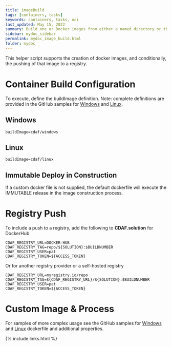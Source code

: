 ```yaml
---
title: imageBuild
tags: [containers, tasks]
keywords: containers, tasks, oci
last_updated: May 15, 2022
summary: Build one or Docker images from either a named directory or the current working directory 
sidebar: mydoc_sidebar
permalink: mydoc_image_build.html
folder: mydoc
---
```


This helper script supports the creation of docker images, and conditionally, the pushing of that image to a registry.

# Container Build Configuration

To execute, define the buildImage definition. Note: complete definitions are provided in the GitHub samples for [Windows](https://github.com/cdaf/windows/tree/master/samples/imageBuild) and [Linux](https://github.com/cdaf/linux/tree/master/samples/imageBuild).

## Windows

    buildImage=cdaf/windows

## Linux

    buildImage=cdaf/linux

## Immutable Deploy in Construction

If a custom docker file is not supplied, the default dockerfile will execute the IMMUTABLE release in the image construction process.

# Registry Push

To include a push to a registry, add the following to **CDAF.solution** for DockerHub

    CDAF_REGISTRY_URL=DOCKER-HUB
    CDAF_REGISTRY_TAG=repo/${SOLUTION}:$BUILDNUMBER
    CDAF_REGISTRY_USER=pat
    CDAF_REGISTRY_TOKEN=${ACCESS_TOKEN}

Or for another registry provider or a self-hosted registry

    CDAF_REGISTRY_URL=myregistry.io/repo
    CDAF_REGISTRY_TAG=${CDAF_REGISTRY_URL}/${SOLUTION}:$BUILDNUMBER
    CDAF_REGISTRY_USER=pat
    CDAF_REGISTRY_TOKEN=${ACCESS_TOKEN}

# Custom Image & Process

For samples of more complex usage see the GitHub samples for [Windows](https://github.com/cdaf/windows/tree/master/samples/imageBuild-custom-image) and [Linux](https://github.com/cdaf/linux/tree/master/samples/imageBuild-custom-image) dockerfile and additional properties.

{% include links.html %}
